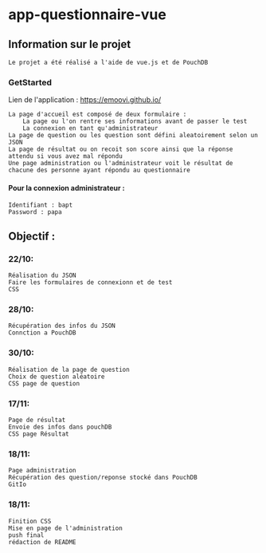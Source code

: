 # app-questionnaire-vue

## Information sur le projet
```
Le projet a été réalisé a l'aide de vue.js et de PouchDB
```

### GetStarted
Lien de l'application : https://emoovi.github.io/
```
La page d'accueil est composé de deux formulaire :
    La page ou l'on rentre ses informations avant de passer le test
    La connexion en tant qu'administrateur
La page de question ou les question sont défini aleatoirement selon un JSON
La page de résultat ou on recoit son score ainsi que la réponse attendu si vous avez mal répondu
Une page administration ou l'administrateur voit le résultat de chacune des personne ayant répondu au questionnaire
```
#### Pour la connexion administrateur :
```
Identifiant : bapt
Password : papa
```
## Objectif :

### 22/10:
```
Réalisation du JSON
Faire les formulaires de connexionn et de test
CSS
```

### 28/10:
```
Récupération des infos du JSON
Connction a PouchDB
```

### 30/10:
```
Réalisation de la page de question
Choix de question aléatoire
CSS page de question
```

### 17/11:
```
Page de résultat
Envoie des infos dans pouchDB
CSS page Résultat
```

### 18/11:
```
Page administration
Récupération des question/reponse stocké dans PouchDB
GitIo
```

### 18/11:
```
Finition CSS
Mise en page de l'administration
push final
rédaction de README
```
